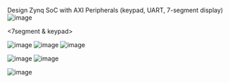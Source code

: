 Design Zynq SoC with AXI Peripherals (keypad, UART, 7-segment display)
![image](https://github.com/LionelSeonuk/AXI4/assets/167200555/5e10a5ee-7d96-40b4-9fd6-cf567ebe1273)

<7segment & keypad>

![image](https://github.com/LionelSeonuk/AXI4/assets/167200555/1fdd015f-7fb9-4893-9cbe-9cd3bfcefab0)
![image](https://github.com/LionelSeonuk/AXI4/assets/167200555/9b6ccee2-ceb1-40b2-98d0-24b3c8c29879)
![image](https://github.com/LionelSeonuk/AXI4/assets/167200555/dfd32077-b8fa-4be6-8760-f8a6fde32223)

<UART TX>
  
![image](https://github.com/LionelSeonuk/AXI4/assets/167200555/503a1e8e-d765-4027-a54f-870a886ddd84)
![image](https://github.com/LionelSeonuk/AXI4/assets/167200555/209d2e3f-4073-4d28-b363-5fb276027508)

<UART RX>
  
![image](https://github.com/LionelSeonuk/AXI4/assets/167200555/a22b4eb9-6dcd-496f-b70f-414eaa29d589)

